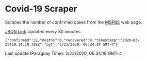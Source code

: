 # Covid-19 Scraper

Scrapes the number of confirmed cases from the [MSPBS](https://www.mspbs.gov.py/covid-19.php) web page.

[JSON Link](https://jmayalag.github.io/covid19-scrape/cases.json)
Updated every 30 minutes.
```
{"confirmed":22,"deaths":0,"recovered":0,"timestamp":"2020-03-23T10:34:19.728Z","pyt":"3/23/2020, 06:34:19 GMT-4"}
```
Last update (Paraguay Time): 3/23/2020, 06:34:19 GMT-4